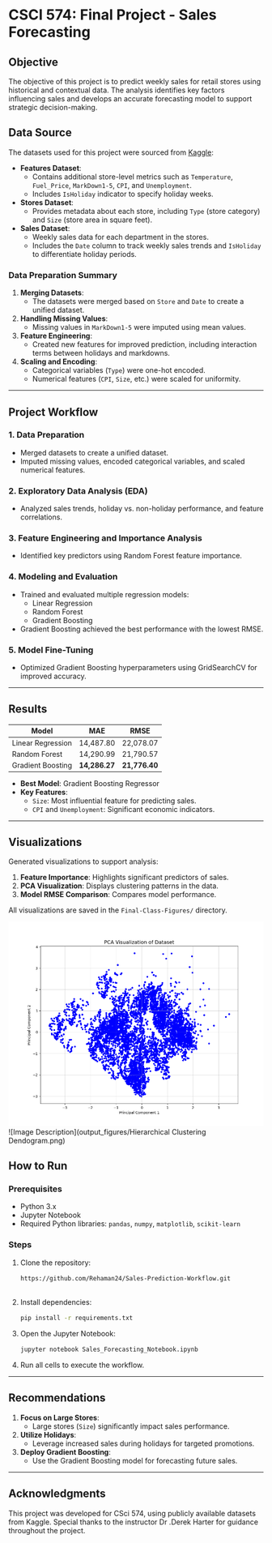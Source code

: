 # CSCI 574: Final Project - Sales Forecasting

## Objective
The objective of this project is to predict weekly sales for retail stores using historical and contextual data. The analysis identifies key factors influencing sales and develops an accurate forecasting model to support strategic decision-making.


## Data Source
The datasets used for this project were sourced from [Kaggle](https://www.kaggle.com):
- **Features Dataset**:
  - Contains additional store-level metrics such as `Temperature`, `Fuel_Price`, `MarkDown1-5`, `CPI`, and `Unemployment`.
  - Includes `IsHoliday` indicator to specify holiday weeks.
- **Stores Dataset**:
  - Provides metadata about each store, including `Type` (store category) and `Size` (store area in square feet).
- **Sales Dataset**:
  - Weekly sales data for each department in the stores.
  - Includes the `Date` column to track weekly sales trends and `IsHoliday` to differentiate holiday periods.

### Data Preparation Summary
1. **Merging Datasets**:
   - The datasets were merged based on `Store` and `Date` to create a unified dataset.
2. **Handling Missing Values**:
   - Missing values in `MarkDown1-5` were imputed using mean values.
3. **Feature Engineering**:
   - Created new features for improved prediction, including interaction terms between holidays and markdowns.
4. **Scaling and Encoding**:
   - Categorical variables (`Type`) were one-hot encoded.
   - Numerical features (`CPI`, `Size`, etc.) were scaled for uniformity.

---

## Project Workflow

### 1. Data Preparation
- Merged datasets to create a unified dataset.
- Imputed missing values, encoded categorical variables, and scaled numerical features.

### 2. Exploratory Data Analysis (EDA)
- Analyzed sales trends, holiday vs. non-holiday performance, and feature correlations.

### 3. Feature Engineering and Importance Analysis
- Identified key predictors using Random Forest feature importance.

### 4. Modeling and Evaluation
- Trained and evaluated multiple regression models:
  - Linear Regression
  - Random Forest
  - Gradient Boosting
- Gradient Boosting achieved the best performance with the lowest RMSE.

### 5. Model Fine-Tuning
- Optimized Gradient Boosting hyperparameters using GridSearchCV for improved accuracy.

---

## Results
| Model              | MAE          | RMSE         |
|--------------------|--------------|--------------|
| Linear Regression  | 14,487.80    | 22,078.07    |
| Random Forest      | 14,290.99    | 21,790.57    |
| Gradient Boosting  | **14,286.27**| **21,776.40**|

- **Best Model**: Gradient Boosting Regressor
- **Key Features**:
  - `Size`: Most influential feature for predicting sales.
  - `CPI` and `Unemployment`: Significant economic indicators.

---

## Visualizations
Generated visualizations to support analysis:
1. **Feature Importance**: Highlights significant predictors of sales.
2. **PCA Visualization**: Displays clustering patterns in the data.
3. **Model RMSE Comparison**: Compares model performance.

All visualizations are saved in the `Final-Class-Figures/` directory.


![Image Description](output_figures/pca_visualization.png)
![Image Description](output_figures/Hierarchical Clustering Dendogram.png)


## How to Run

### Prerequisites
- Python 3.x
- Jupyter Notebook
- Required Python libraries: `pandas`, `numpy`, `matplotlib`, `scikit-learn`

### Steps
1. Clone the repository:
   ```bash
   https://github.com/Rehaman24/Sales-Prediction-Workflow.git
 
   ```

2. Install dependencies:
   ```bash
   pip install -r requirements.txt
   ```

3. Open the Jupyter Notebook:
   ```bash
   jupyter notebook Sales_Forecasting_Notebook.ipynb
   ```

4. Run all cells to execute the workflow.

---

## Recommendations
1. **Focus on Large Stores**:
   - Large stores (`Size`) significantly impact sales performance.
2. **Utilize Holidays**:
   - Leverage increased sales during holidays for targeted promotions.
3. **Deploy Gradient Boosting**:
   - Use the Gradient Boosting model for forecasting future sales.

---

## Acknowledgments
This project was developed for CSci 574, using publicly available datasets from Kaggle. Special thanks to the instructor Dr .Derek Harter for guidance throughout the project.

